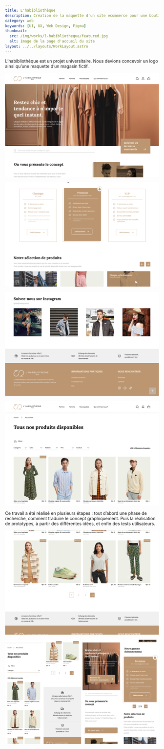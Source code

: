 ```yaml
---
title: L'habibliothèque
description: Création de la maquette d'un site ecommerce pour une boutique de vêtements
category: web
keywords: [UI, UX, Web Design, Figma]
thumbnail:
  src: /img/works/l-habibliotheque/featured.jpg
  alt: Image de la page d'accueil du site
layout: ../../layouts/WorkLayout.astro
---
```


L’habibliothèque est un projet universitaire. Nous devions concevoir un logo ainsi qu’une maquette d’un magasin fictif.

<div class="img-grid">

![Page d'accueil du site](../../assets/l-habibliotheque/01.jpg)

![Page d'accueil du site](../../assets/l-habibliotheque/02.jpg)

![Page d'accueil du site](../../assets/l-habibliotheque/03.jpg)

![Page d'accueil du site](../../assets/l-habibliotheque/04.jpg)

</div>

Ce travail a été réalisé en plusieurs étapes : tout d’abord une phase de recherche, comment traduire le concept graphiquement. Puis la réalisation de prototypes, à partir des différentes idées, et enfin des tests utilisateurs.

<div class="img-grid">

![Page d'accueil du site](../../assets/l-habibliotheque/05.jpg)

![Page d'accueil du site](../../assets/l-habibliotheque/06.jpg)

</div>
